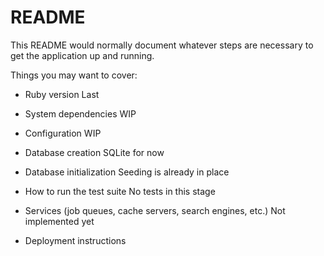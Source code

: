 # README

This README would normally document whatever steps are necessary to get the
application up and running.

Things you may want to cover:

* Ruby version
  Last

* System dependencies
  WIP

* Configuration
  WIP
  
* Database creation
  SQLite for now
  
* Database initialization
  Seeding is already in place
  
* How to run the test suite
  No tests in this stage
  
* Services (job queues, cache servers, search engines, etc.)
  Not implemented yet
  
* Deployment instructions
  
